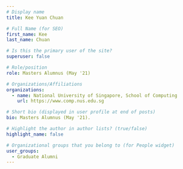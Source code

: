 ```yaml
---
# Display name
title: Kee Yuan Chuan

# Full Name (for SEO) 
first_name: Kee
last_name: Chuan

# Is this the primary user of the site?
superuser: false

# Role/position
role: Masters Alumnus (May '21)

# Organizations/Affiliations
organizations:
  - name: National University of Singapore, School of Computing
    url: https://www.comp.nus.edu.sg

# Short bio (displayed in user profile at end of posts)
bio: Masters Alumnus (May '21). 

# Highlight the author in author lists? (true/false)
highlight_name: false

# Organizational groups that you belong to (for People widget)
user_groups:
  - Graduate Alumni
---
```

